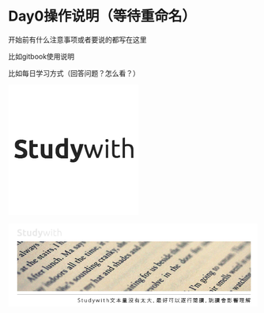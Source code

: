 # Day0操作说明（等待重命名）

开始前有什么注意事项或者要说的都写在这里

比如gitbook使用说明

比如每日学习方式（回答问题？怎么看？）

![](/assets/studywith-gitbook.jpg)





![](/assets/2.jpg)

